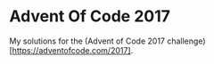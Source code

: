 # Advent Of Code 2017
My solutions for the (Advent of Code 2017 challenge)[https://adventofcode.com/2017]. 
